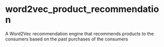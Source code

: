 # word2vec_product_recommendation
A Word2Vec recommendation engine that recommends products to the consumers based on the past purchases of the consumers
